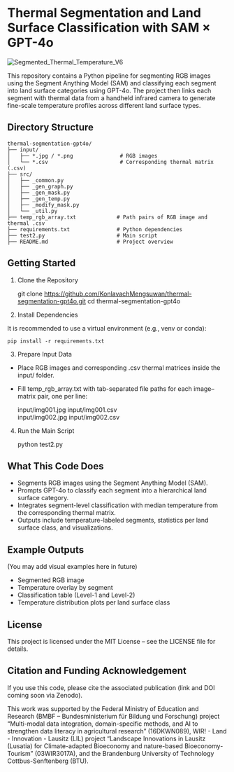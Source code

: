 # Thermal Segmentation and Land Surface Classification with SAM × GPT-4o

![Segmented_Thermal_Temperature_V6](https://github.com/user-attachments/assets/6dd82968-6563-4c18-9057-556f2810bb3d)

This repository contains a Python pipeline for segmenting RGB images using the Segment Anything Model (SAM) and classifying each segment into land surface categories using GPT-4o. The project then links each segment with thermal data from a handheld infrared camera to generate fine-scale temperature profiles across different land surface types.

## Directory Structure
```
thermal-segmentation-gpt4o/
├── input/
│   ├── *.jpg / *.png               # RGB images
│   └── *.csv                       # Corresponding thermal matrix (.csv)
├── src/
│   ├── _common.py
│   ├── _gen_graph.py
│   ├── _gen_mask.py
│   ├── _gen_temp.py
│   ├── _modify_mask.py
│   └── _util.py
├── temp_rgb_array.txt             # Path pairs of RGB image and thermal .csv
├── requirements.txt               # Python dependencies
├── test2.py                       # Main script
├── README.md                      # Project overview
```
## Getting Started

1. Clone the Repository

    git clone https://github.com/KonlavachMengsuwan/thermal-segmentation-gpt4o.git
    cd thermal-segmentation-gpt4o

2. Install Dependencies

It is recommended to use a virtual environment (e.g., venv or conda):

    pip install -r requirements.txt

3. Prepare Input Data

- Place RGB images and corresponding .csv thermal matrices inside the input/ folder.
- Fill temp_rgb_array.txt with tab-separated file paths for each image–matrix pair, one per line:

    input/img001.jpg    input/img001.csv  
    input/img002.jpg    input/img002.csv

4. Run the Main Script

    python test2.py

## What This Code Does

- Segments RGB images using the Segment Anything Model (SAM).
- Prompts GPT-4o to classify each segment into a hierarchical land surface category.
- Integrates segment-level classification with median temperature from the corresponding thermal matrix.
- Outputs include temperature-labeled segments, statistics per land surface class, and visualizations.

## Example Outputs

(You may add visual examples here in future)
- Segmented RGB image
- Temperature overlay by segment
- Classification table (Level-1 and Level-2)
- Temperature distribution plots per land surface class

## License

This project is licensed under the MIT License – see the LICENSE file for details.

## Citation and Funding Acknowledgement

If you use this code, please cite the associated publication (link and DOI coming soon via Zenodo).

This work was supported by the Federal Ministry of Education and Research (BMBF – Bundesministerium für Bildung und Forschung) project “Multi-modal data integration, domain-specific methods, and AI to strengthen data literacy in agricultural research” (16DKWN089), WIR! - Land - Innovation - Lausitz (LIL) project “Landscape Innovations in Lausitz (Lusatia) for Climate-adapted Bioeconomy and nature-based Bioeconomy-Tourism” (03WIR3017A), and the Brandenburg University of Technology Cottbus-Senftenberg (BTU).

